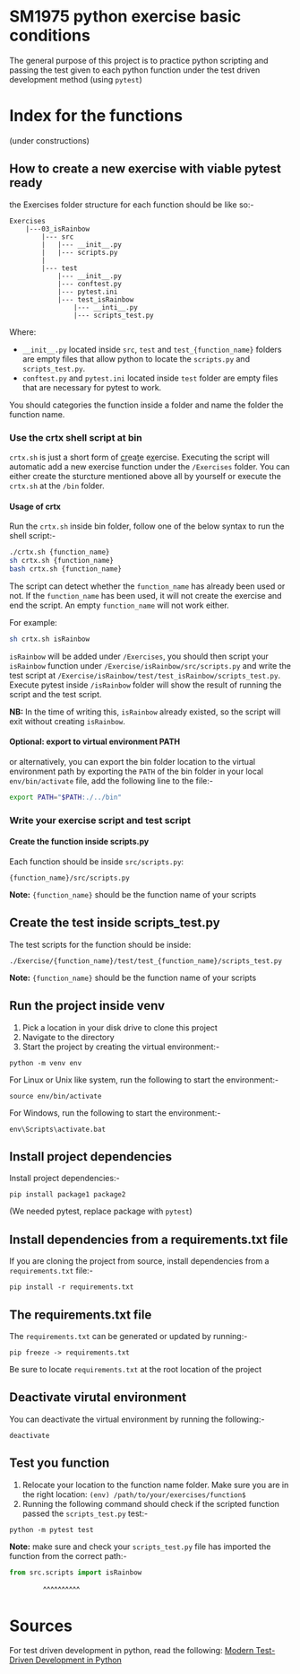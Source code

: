 # SM1975 python exercise basic conditions
The general purpose of this project is to practice python scripting and passing the test given to each python function under the test driven development method (using `pytest`)

# Index for the functions
(under constructions)

## How to create a new exercise with viable pytest ready

the Exercises folder structure for each function should be like so:- 
```
Exercises
    |---03_isRainbow
        |--- src
        |   |--- __init__.py
        |   |--- scripts.py
        |
        |--- test
            |--- __init__.py
            |--- conftest.py
            |--- pytest.ini
            |--- test_isRainbow
                |--- __inti__.py
                |--- scripts_test.py
```
Where:
- `__init__.py` located inside `src`, `test` and `test_{function_name}` folders are empty files that allow python to locate the `scripts.py` and `scripts_test.py`.
- `conftest.py` and `pytest.ini` located inside `test` folder are empty files that are necessary for pytest to work.

You should categories the function inside a folder and name the folder the function name.

### Use the crtx shell script at bin
`crtx.sh` is just a short form of <u>cr</u>ea<u>t</u>e e<u>x</u>ercise. Executing the script will automatic add a new exercise function under the `/Exercises` folder. You can either create the sturcture mentioned above all by yourself or execute the `crtx.sh` at the `/bin` folder.

#### Usage of crtx
Run the `crtx.sh` inside bin folder, follow one of the below syntax to run the shell script:-
```bash
./crtx.sh {function_name} 
sh crtx.sh {function_name}
bash crtx.sh {function_name}
```
The script can detect whether the `function_name` has already been used or not. If the `function_name` has been used, it will not create the exercise and end the script. An empty `function_name` will not work either.

For example:
```bash
sh crtx.sh isRainbow
```
`isRainbow` will be added under `/Exercises`, you should then script your `isRainbow` function under `/Exercise/isRainbow/src/scripts.py` and write the test script at `/Exercise/isRainbow/test/test_isRainbow/scripts_test.py`. Execute pytest inside `/isRainbow` folder will show the result of running the script and the test script.

__NB:__ In the time of writing this, `isRainbow` already existed, so the script will exit without creating `isRainbow`.

#### Optional: export to virtual environment PATH
 or alternatively, you can export the bin folder location to the virtual environment path by exporting the `PATH` of the bin folder in your local `env/bin/activate` file, add the following line to the file:-
```bash
export PATH="$PATH:./../bin"
```
### Write your exercise script and test script
#### Create the function inside scripts.py
Each function should be inside `src/scripts.py`:
```
{function_name}/src/scripts.py 
```
__Note:__ `{function_name}` should be the function name of your scripts



## Create the test inside scripts_test.py
The test scripts for the function should be inside:
```
./Exercise/{function_name}/test/test_{function_name}/scripts_test.py
```
__Note:__ `{function_name}` should be the function name of your scripts


## Run the project inside venv
1. Pick a location in your disk drive to clone this project
1. Navigate to the directory
1. Start the project by creating the virtual environment:-
```
python -m venv env
```
For Linux or Unix like system, run the following to start the environment:-
```
source env/bin/activate
```
For Windows, run the following to start the environment:-
```
env\Scripts\activate.bat
```
## Install project dependencies
Install project dependencies:-
```
pip install package1 package2
```
(We needed pytest, replace package with `pytest`)

## Install dependencies from a requirements.txt file
If you are cloning the project from source, install dependencies from a `requirements.txt` file:-
```
pip install -r requirements.txt
```
## The requirements.txt file
The `requirements.txt` can be generated or updated by running:-
```
pip freeze -> requirements.txt
```

Be sure to locate `requirements.txt` at the root location of the project
## Deactivate virutal environment
You can deactivate the virtual environment by running the following:-
```
deactivate
```

## Test you function
1. Relocate your location to the function name folder. Make sure you are in the right location: `(env) /path/to/your/exercises/function$ `
1. Running the following command should check if the scripted function passed the `scripts_test.py` test:-
```
python -m pytest test
```
__Note:__ make sure and check your `scripts_test.py` file has imported the function from the correct path:-

```py
from src.scripts import isRainbow
```
<div style="margin-left:60px;">^^^^^^^^^^</div>

# Sources
For test driven development in python, read the following:
[Modern Test-Driven Development in Python](https://testdriven.io/blog/modern-tdd/)
